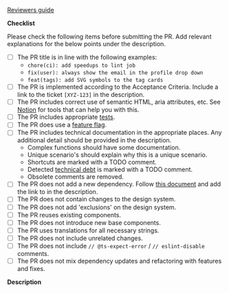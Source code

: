 [Reviewers guide](https://www.notion.so/lightbase/Pull-request-PR-reviews-Frontend-66f65f2fc91948a79d8f53a138e6f422)

**Checklist**

Please check the following items before submitting the PR. Add relevant explanations for the below points
under the description.

- [ ] The PR title is in line with the following examples:
  - `chore(ci): add speedups to lint job`
  - `fix(user): always show the email in the profile drop down`
  - `feat(tags): add SVG symbols to the tag cards`
- [ ] The PR is implemented according to the Acceptance Criteria. Include a link to the ticket `[XYZ-123]` in
      the description.
- [ ] The PR includes correct use of semantic HTML, aria attributes, etc. See
      [Notion](https://www.notion.so/lightbase/Hulpmiddelen-9e06d0c83147455389843e4a7634f022) for tools that
      can help you with this.
- [ ] The PR includes appropriate
      [tests](https://www.notion.so/lightbase/End-to-end-testing-07267aec731943049cc06364aa0233b8).
- [ ] The PR does use a
      [feature flag](https://www.notion.so/lightbase/Feature-flags-dbeb321e2393422da410a9289f8392b6).
- [ ] The PR includes technical documentation in the appropriate places. Any additional detail should be
      provided in the description.
  - Complex functions should have some documentation.
  - Unique scenario's should explain why this is a unique scenario.
  - Shortcuts are marked with a TODO comment.
  - Detected
    [technical debt](https://www.notion.so/Technical-debt-refactoring-eabbdee2b66945d7b55517f92cca20bb) is
    marked with a TODO comment.
  - Obsolete comments are removed.
- [ ] The PR does not add a new dependency. Follow
      [this document](https://www.notion.so/lightbase/Introducing-dependencies-ac169cfeafb44782bded308810237737)
      and add the link to in the description.
- [ ] The PR does not contain changes to the design system.
- [ ] The PR does not add 'exclusions' on the design system.
- [ ] The PR reuses existing components.
- [ ] The PR does not introduce new base components.
- [ ] The PR uses translations for all necessary strings.
- [ ] The PR does not include unrelated changes.
- [ ] The PR does not include `// @ts-expect-error` / `// eslint-disable` comments.
- [ ] The PR does not mix dependency updates and refactoring with features and fixes.

**Description**
